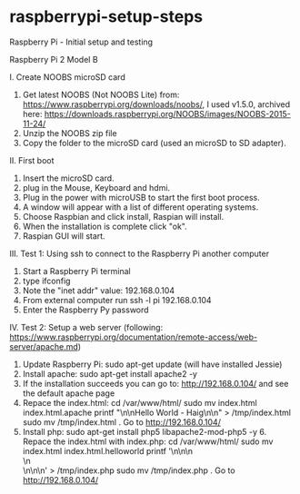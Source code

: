 # raspberrypi-setup-steps
Raspberry Pi  - Initial setup and testing

Raspberry Pi 2 Model B

I. Create NOOBS microSD card

   1. Get latest NOOBS (Not NOOBS Lite) from: https://www.raspberrypi.org/downloads/noobs/, I used v1.5.0, archived here: https://downloads.raspberrypi.org/NOOBS/images/NOOBS-2015-11-24/
   2. Unzip the NOOBS zip file
   3. Copy the folder to the microSD card (used an microSD to SD adapter).
   
II. First boot

   1. Insert the microSD card.
   2. plug in the Mouse, Keyboard and hdmi.
   3. Plug in the power with microUSB to start the first boot process.
   4. A window will appear with a list of different operating systems.
   5. Choose Raspbian and click install, Raspian will install.
   6. When the installation is complete click "ok".
   7. Raspian GUI will start.

III. Test 1: Using ssh to connect to the Raspberry Pi another computer

   1. Start a Raspberry Pi terminal
   2. type ifconfig
   3. Note the "inet addr" value: 192.168.0.104
   4. From external computer run ssh -l pi 192.168.0.104
   5. Enter the Raspberry Py password

IV. Test 2: Setup a web server (following: https://www.raspberrypi.org/documentation/remote-access/web-server/apache.md)

   1. Update Raspberry Pi: sudo apt-get update (will have installed Jessie)
   2. Install apache: sudo apt-get install apache2 -y
   3. If the installation succeeds you can go to: http://192.168.0.104/ and see the default apache page
   4. Repace the index.html: 
            cd /var/www/html/
            sudo mv index.html index.html.apache
            printf "<html>\n<head></head>\n<body>Hello World - Haig</body>\n</html>\n" > /tmp/index.html
            sudo mv /tmp/index.html .
            Go to http://192.168.0.104/
5. Install php: sudo apt-get install php5 libapache2-mod-php5 -y
   6. Repace the index.html with index.php:
            cd /var/www/html/
            sudo mv index.html index.html.helloworld
            printf '<!DOCTYPE html>\n<html>\n<body>\n<?php echo "My first PHP script!"; ?><br>\n<?php echo date("Y-m-d H:i:s"); ?><br>\n<?php phpinfo(); ?>\n</body>\n</html>' > /tmp/index.php
            sudo mv /tmp/index.php .
            Go to http://192.168.0.104/



